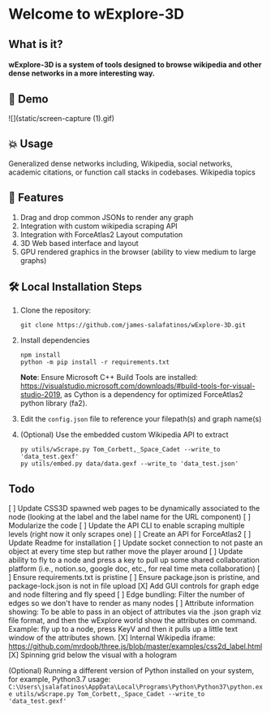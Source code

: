 # Welcome to wExplore-3D
## What is it?
#### wExplore-3D is a system of tools designed to browse wikipedia and other dense networks in a more interesting way.


## 🚀 Demo

![](static/screen-capture (1).gif)

## 💥 Usage

Generalized dense networks including, Wikipedia, social networks, academic citations, or function call stacks in codebases. 
Wikipedia topics

## 🧐 Features
1. Drag and drop common JSONs to render any graph
2. Integration with custom wikipedia scraping API
3. Integration with ForceAtlas2 Layout computation
4. 3D Web based interface and layout
5. GPU rendered graphics in the browser (ability to view medium to large graphs)

## 🛠️ Local Installation Steps
1. Clone the repository:
    ```
    git clone https://github.com/james-salafatinos/wExplore-3D.git
    ```
2. Install dependencies
    ```
    npm install
    python -m pip install -r requirements.txt
    ```
    **Note**: Ensure Microsoft C++ Build Tools are installed: https://visualstudio.microsoft.com/downloads/#build-tools-for-visual-studio-2019, as Cython is a dependency for optimized ForceAtlas2 python library (fa2).

3. Edit the `config.json` file to reference your filepath(s) and graph name(s)

4. (Optional) Use the embedded custom Wikipedia API to extract
    ```
    py utils/wScrape.py Tom_Corbett,_Space_Cadet --write_to 'data_test.gexf'
    py utils/embed.py data/data.gexf --write_to 'data_test.json'
    ```


## Todo
[ ] Update CSS3D spawned web pages to be dynamically associated to the node (looking at the label and the label name for the URL component)
[ ] Modularize the code
[ ] Update the API CLI to enable scraping multiple levels (right now it only scrapes one)
[ ] Create an API for ForceAtlas2
[ ] Update Readme for installation
[ ] Update socket connection to not paste an object at every time step but rather move the player around
[ ] Update ability to fly to a node and press a key to pull up some shared collaboration platform (i.e., notion.so, google doc, etc., for real time meta collaboration)
[ ] Ensure requirements.txt is pristine
[ ] Ensure package.json is pristine, and package-lock.json is not in file upload
[X] Add GUI controls for graph edge and node filtering and fly speed
[ ] Edge bundling: Filter the number of edges so we don't have to render as many nodes
[ ] Attribute information showing: To be able to pass in an object of attributes via the .json graph viz file format, and then the wExplore world show the attributes on command. Example: fly up to a node, press KeyV and then it pulls up a little text window of the attributes shown.
[X] Internal Wikipedia iframe: https://github.com/mrdoob/three.js/blob/master/examples/css2d_label.html
[X] Spinning grid below the visual with a hologram

(Optional) Running a different version of Python installed on your system, for example, Python3.7 usage:
    ```
    C:\Users\jsalafatinos\AppData\Local\Programs\Python\Python37\python.exe utils/wScrape.py Tom_Corbett,_Space_Cadet --write_to 'data_test.gexf'
    ```
